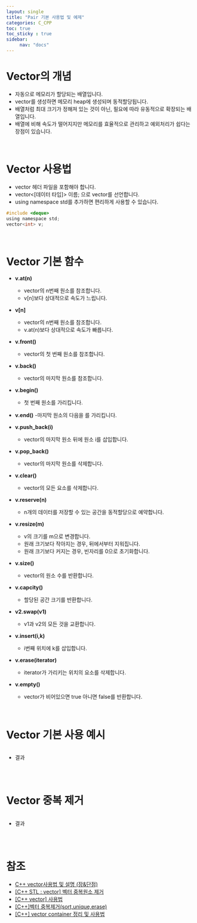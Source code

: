 ```yaml
---
layout: single
title: "Pair 기본 사용법 및 예제"
categories: C_CPP
toc: true
toc_sticky : true
sidebar:
     nav: "docs"
---
```


# Vector의 개념
- 자동으로 메모리가 할당되는 배열입니다.
- vector를 생성하면 메모리 heap에 생성되며 동적할당됩니다.
- 배열처럼 최대 크기가 정해져 있는 것이 아닌, 필요에 따라 유동적으로 확장되는 배열입니다.
- 배열에 비해 속도가 떨어지지만 메모리를 효율적으로 관리하고 예외처리가 쉽다는 장점이 있습니다.

<br>

# Vector 사용법
- vector 헤더 파일을 포함해야 합니다.
- vector<[데이터 타입]> 이름; 으로 vector를 선언합니다.
- using namespace std를 추가하면 편리하게 사용할 수 있습니다.
~~~c++
#include <deque> 
using namespace std;
vector<int> v;
~~~

<br>

# Vector 기본 함수
- **v.at(n)**
    - vector의 n번째 원소를 참조합니다.
    -  v[n]보다 상대적으로 속도가 느립니다.

- **v[n]**
    - vector의 n번째 원소를 참조합니다.
    - v.at(n)보다 상대적으로 속도가 빠릅니다.

- **v.front()**
    - vector의 첫 번째 원소를 참조합니다.

- **v.back()**
    - vector의 마지막 원소를 참조합니다.

- **v.begin()**
    - 첫 번째 원소를 가리킵니다.

- **v.end()**
    -마지막 원소의 다음을 를 가리킵니다.

- **v.push_back(i)**
    - vector의 마지막 원소 뒤에 원소 i를 삽입합니다.

- **v.pop_back()**
    - vector의 마지막 원소를 삭제합니다.

- **v.clear()**
    - vector의 모든 요소를 삭제합니다.

- **v.reserve(n)**
    - n개의 데이터를 저장할 수 있는 공간을 동적할당으로 예약합니다.

- **v.resize(m)**
    - v의 크기를 m으로 변경합니다.
    - 원래 크기보다 작아지는 경우, 뒤에서부터 지워집니다.
    - 원래 크기보다 커지는 경우, 빈자리를 0으로 초기화합니다.

- **v.size()**
    - vector의 원소 수를 반환합니다.

- **v.capcity()**
    - 할당된 공간 크기를 반환합니다.

- **v2.swap(v1)**
    - v1과 v2의 모든 것을 교환합니다.

- **v.insert(i,k)**
    - i번째 위치에 k를 삽입합니다.

- **v.erase(iterator)**
    - iterator가 가리키는 위치의 요소를 삭제합니다.

- **v.empty()**
    - vector가 비어있으면 true 아니면 false를 반환합니다.

<br>

# Vector 기본 사용 예시
~~~c++

~~~

- 결과

~~~

~~~

<br>

# Vector 중복 제거 
~~~c++

~~~

- 결과

~~~

~~~

<br>

# 참조
- [C++ vector사용법 및 설명 (장&단점)](https://hwan-shell.tistory.com/119)
- [[C++ STL : vector] 벡터 중복원소 제거](https://kkaeruk.tistory.com/19)
- [[C++ vector] 사용법](https://dense.tistory.com/entry/cpp-stl-vector)
- [[C++]벡터 중복제거(sort,unique,erase)](https://dpdpwl.tistory.com/39)
- [[C++] vector container 정리 및 사용법](https://blockdmask.tistory.com/70)